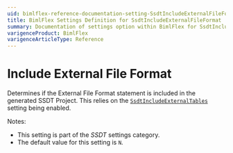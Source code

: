 ```yaml
---
uid: bimlflex-reference-documentation-setting-SsdtIncludeExternalFileFormat
title: BimlFlex Settings Definition for SsdtIncludeExternalFileFormat
summary: Documentation of settings option within BimlFlex for SsdtIncludeExternalFileFormat
varigenceProduct: BimlFlex
varigenceArticleType: Reference
---
```


# Include External File Format

Determines if the External File Format statement is included in the generated SSDT Project. This relies on the [`SsdtIncludeExternalTables`](xref:bimlflex-reference-documentation-setting-SsdtIncludeExternalTables) setting being enabled.

Notes:

* This setting is part of the *SSDT* settings category.
* The default value for this setting is `N`.
